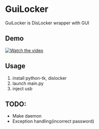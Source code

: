 # GuiLocker
GuiLocker is DisLocker wrapper with GUI

## Demo
[![Watch the video](https://img.youtube.com/vi/ltqnQjCR27A/maxresdefault.jpg)](https://youtu.be/ltqnQjCR27A)

## Usage
1. install python-tk, dislocker
2. launch main.py
3. inject usb

## TODO:
- Make daemon
- Exception handling(incorrect password)
